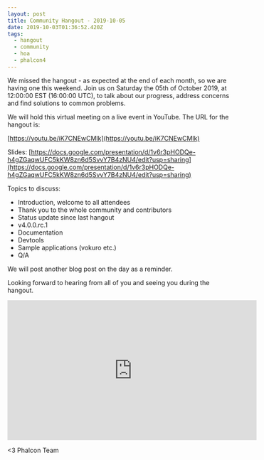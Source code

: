 ```yaml
---
layout: post
title: Community Hangout - 2019-10-05
date: 2019-10-03T01:36:52.420Z
tags:
  - hangout
  - community
  - hoa
  - phalcon4
---
```

We missed the hangout - as expected at the end of each month, so we are having one this weekend. Join us on Saturday the 05th of October 2019, at 12:00:00 EST (16:00:00 UTC), to talk about our progress, address concerns and find solutions to common problems.
<!--more-->
We will hold this virtual meeting on a live event in YouTube. The URL for the hangout is: 

[https://youtu.be/iK7CNEwCMlk](https://youtu.be/iK7CNEwCMlk)

Slides: [https://docs.google.com/presentation/d/1v6r3pHODQe-h4gZGaqwUFC5kKW8zn6d5SvvY7B4zNU4/edit?usp=sharing](https://docs.google.com/presentation/d/1v6r3pHODQe-h4gZGaqwUFC5kKW8zn6d5SvvY7B4zNU4/edit?usp=sharing)

Topics to discuss:
- Introduction, welcome to all attendees
- Thank you to the whole community and contributors
- Status update since last hangout
- v4.0.0.rc.1
- Documentation
- Devtools
- Sample applications (vokuro etc.)
- Q/A

We will post another blog post on the day as a reminder.

Looking forward to hearing from all of you and seeing you during the hangout. 

<iframe src='https://www.brighteon.com/embed/4a034b6d-27a9-48a8-8a58-35ef9d7112b1' width='560' height='315' frameborder='0' allowfullscreen></iframe>


<3 Phalcon Team
